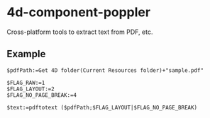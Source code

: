 # 4d-component-poppler
Cross-platform tools to extract text from PDF, etc.

Example
---

```
$pdfPath:=Get 4D folder(Current Resources folder)+"sample.pdf"

$FLAG_RAW:=1
$FLAG_LAYOUT:=2
$FLAG_NO_PAGE_BREAK:=4

$text:=pdftotext ($pdfPath;$FLAG_LAYOUT|$FLAG_NO_PAGE_BREAK)
```
